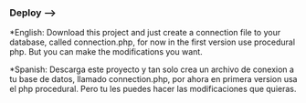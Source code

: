 ### Deploy -->

*English: Download this project and just create a connection file to your database, called connection.php, for now in the first version use procedural php. But you can make the modifications you want.

*Spanish: Descarga este proyecto y tan solo crea un archivo de conexion a tu base de datos, llamado connection.php, por ahora en primera version usa el php procedural. Pero tu les puedes hacer las modificaciones que quieras.